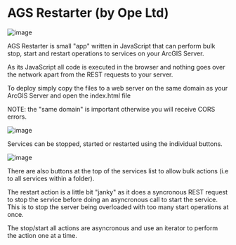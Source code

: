 # AGS Restarter (by Ope Ltd)

![image](https://user-images.githubusercontent.com/26259049/133941746-945f73a3-6777-4195-b703-2008b99a85e6.png)

AGS Restarter is small "app" written in JavaScript that can perform bulk stop, start and restart operations to services on your ArcGIS Server.

As its JavaScript all code is executed in the browser and nothing goes over the network apart from the REST requests to your server.

To deploy simply copy the files to a web server on the same domain as your ArcGIS Server and open the index.html file 

NOTE: the "same domain" is important otherwise you will receive CORS errors.

![image](https://user-images.githubusercontent.com/26259049/133941882-29a607ca-996f-4143-9b2b-9e3b9b817184.png)

Services can be stopped, started or restarted using the individual buttons.

![image](https://user-images.githubusercontent.com/26259049/133941944-19cfc78d-361a-41fb-987f-b95bb826056d.png)

There are also buttons at the top of the services list to allow bulk actions (i.e to all services within a folder).

The restart action is a little bit "janky" as it does a syncronous REST request to stop the service before doing an asyncronous call to start the service. This is to stop the server being overloaded with too many start operations at once.

The stop/start all actions are asyncronous and use an iterator to perform the action one at a time.
